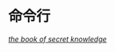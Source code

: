 # 命令行


*[the book of secret knowledge](https://github.com/trimstray/the-book-of-secret-knowledge)*


